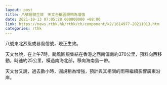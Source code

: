 ```yaml
---
layout: post
title: 八號信號生效　天文台稱圓規稍為增強
date: 2021-10-13 07:05:28.000000000 +08:00
link: https://news.rthk.hk/rthk/ch/component/k2/1614977-20211013.htm
categories: rthk
---
```


八號東北烈風或暴風信號，現正生效。

天文台說，在上午7時，颱風圓規集結在香港之西南偏南約370公里，預料向西移動，時速約25公里，橫過南海北部，移向海南島一帶。

天文台又說，過去數小時，圓規稍為增強，預計與其相關的雨帶繼續影響廣東沿岸。
